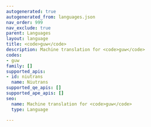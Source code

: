 ```yaml
---
autogenerated: true
autogenerated_from: languages.json
nav_order: 999
nav_exclude: true
parent: Languages
layout: language
title: <code>guw</code>
description: Machine translation for <code>guw</code>
codes:
- guw
family: []
supported_apis:
- id: niutrans
  name: Niutrans
supported_qe_apis: []
supported_ape_apis: []
seo:
  name: Machine translation for <code>guw</code>
  type: Language

---
```


